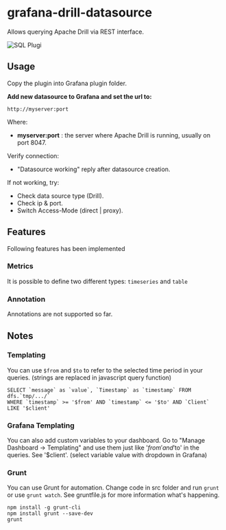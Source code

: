 # grafana-drill-datasource

Allows querying Apache Drill via REST interface.

![SQL Plugi](https://raw.githubusercontent.com/gbrian/grafana-simple-sql-datasource/master/overview.png "Query editor")


## Usage
Copy the plugin into Grafana plugin folder.

**Add new datasource to Grafana and set the url to:**

````
http://myserver:port
````

Where:
 * **myserver:port** : the server where Apache Drill is running, usually on port 8047.

Verify connection:
* "Datasource working" reply after datasource creation.

If not working, try:
* Check data source type (Drill).
* Check ip & port.
* Switch Access-Mode (direct | proxy).

## Features
Following features has been implemented

### Metrics
It is possible to define two different types: `timeseries` and `table`

### Annotation
Annotations are not supported so far.

## Notes
### Templating
You can use `$from` and `$to` to refer to the selected time period in your queries.
(strings are replaced in javascript query function)
````
SELECT `message` as `value`, `Timestamp` as `timestamp` FROM dfs.`tmp/.../` 
WHERE `timestamp` >= '$from' AND `timestamp` <= '$to' AND `Client` LIKE '$client'
```` 
### Grafana Templating
You can also add custom variables to your dashboard. Go to "Manage Dashboard -> Templating" and use them just like '$from' and '$to' in the queries. See '$client'. (select variable value with dropdown in Grafana)

### Grunt
You can use Grunt for automation. Change code in src folder and run `grunt` or use `grunt watch`. See gruntfile.js for more information what's happening.
````
npm install -g grunt-cli
npm install grunt --save-dev
grunt
````
